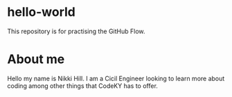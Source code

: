 # hello-world
This repository is for practising the GitHub Flow.

# About me

Hello my name is Nikki Hill. I am a Cicil Engineer looking to learn more about coding among other things that CodeKY has to offer. 
